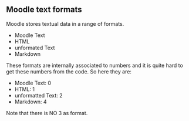 ## Moodle text formats

Moodle stores textual data in a range of formats. 

- Moodle Text
- HTML 
- unformated Text
- Markdown 

These formats are internally associated to numbers and it is quite hard to get these numbers from the code. So here they are:

- Moodle Text: 0
- HTML: 1
- unformatted Text: 2
- Markdown: 4

Note that there is NO 3 as format. 